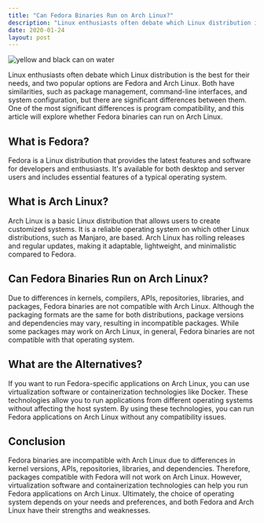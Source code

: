 ```yaml
---
title: "Can Fedora Binaries Run on Arch Linux?"
description: "Linux enthusiasts often debate which Linux distribution is the best for their needs, and two popular options are Fedora and Arch Linux. Both have similarities, such as package management, command-line interfaces, and system configuration, but there are significant differences between them. One of the most significant differences is program compatibility, and this article will explore whether Fedora binaries can run on Arch Linux."
date: 2020-01-24
layout: post
---
```


<article>
  <img alt="yellow and black can on water" src="https://images.unsplash.com/photo-1609728962188-9e6c90219979?crop=entropy&amp;cs=tinysrgb&amp;fit=max&amp;fm=jpg&amp;ixid=Mnw0NDU0ODN8MHwxfHNlYXJjaHwxfHxDYW4lMjBGZWRvcmElMjBCaW5hcmllcyUyMFJ1biUyMG9uJTIwQXJjaCUyMExpbnV4JTNGfGVufDB8MHx8fDE2ODM2NjA5NDI&amp;ixlib=rb-4.0.3&amp;q=80&amp;w=1080"/>
  <p>Linux enthusiasts often debate which Linux distribution is the best for their needs, and two popular options are Fedora and Arch Linux. Both have similarities, such as package management, command-line interfaces, and system configuration, but there are significant differences between them. One of the most significant differences is program compatibility, and this article will explore whether Fedora binaries can run on Arch Linux.</p>
  <h2>What is Fedora?</h2>
  <p>Fedora is a Linux distribution that provides the latest features and software for developers and enthusiasts. It's available for both desktop and server users and includes essential features of a typical operating system.</p>
  <h2>What is Arch Linux?</h2>
  <p>Arch Linux is a basic Linux distribution that allows users to create customized systems. It is a reliable operating system on which other Linux distributions, such as Manjaro, are based. Arch Linux has rolling releases and regular updates, making it adaptable, lightweight, and minimalistic compared to Fedora.</p>
  <h2>Can Fedora Binaries Run on Arch Linux?</h2>
  <p>Due to differences in kernels, compilers, APIs, repositories, libraries, and packages, Fedora binaries are not compatible with Arch Linux. Although the packaging formats are the same for both distributions, package versions and dependencies may vary, resulting in incompatible packages. While some packages may work on Arch Linux, in general, Fedora binaries are not compatible with that operating system.</p>
  <h2>What are the Alternatives?</h2>
  <p>If you want to run Fedora-specific applications on Arch Linux, you can use virtualization software or containerization technologies like Docker. These technologies allow you to run applications from different operating systems without affecting the host system. By using these technologies, you can run Fedora applications on Arch Linux without any compatibility issues.</p>
  <h2>Conclusion</h2>
  <p>Fedora binaries are incompatible with Arch Linux due to differences in kernel versions, APIs, repositories, libraries, and dependencies. Therefore, packages compatible with Fedora will not work on Arch Linux. However, virtualization software and containerization technologies can help you run Fedora applications on Arch Linux. Ultimately, the choice of operating system depends on your needs and preferences, and both Fedora and Arch Linux have their strengths and weaknesses.</p>
</article>
